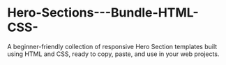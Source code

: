 # Hero-Sections---Bundle-HTML-CSS-
A beginner-friendly collection of responsive Hero Section templates built using HTML and CSS, ready to copy, paste, and use in your web projects.
